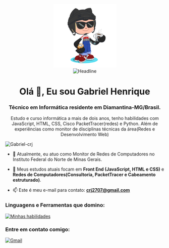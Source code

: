 <div align=center>
    <img src="https://raw.githubusercontent.com/AhmedFathyDev/AhmedFathyDev/main/GitHub.png" alt="GitHub Octocat Drinking a Cup of Coffee" height="200">
</div>
<div align=center>
    <img src="https://readme-typing-svg.herokuapp.com?color=%236FDA44&size=32&center=true&vCenter=true&width=600&height=50&lines=Front-End+Engineer;Técnico+em+Informática;" alt="Headline" />
</div>

<h1 align="center">Olá 👋, Eu sou Gabriel Henrique</h1>
<h3 align="center">Técnico em Informática residente em Diamantina-MG/Brasil.</h3>
<p align="center">Estudo e curso informática a mais de dois anos, tenho habilidades com JavaScript, HTML, CSS, Cisco PacketTracer(redes) e Python. Além de experiências como monitor de disciplinas técnicas da área(Redes e Desenvolvimento Web)</p>

<p align="left"> <img src="https://komarev.com/ghpvc/?username=Gabriel-crj&label=Visualizações%20no%20perfil&color=0e75b6&style=flat" alt="Gabriel-crj" /> </p>



- 🔭 Atualmente, eu atuo como Monitor de Redes de Computadores no Instituto Federal do Norte de Minas Gerais.

- 🌱 Meus estudos atuais focam em **Front End (JavaScript, HTML e CSS)** e **Redes de Computadores(Consultoria, PacketTracer e Cabeamento estruturado)**.

- 📫 Este é meu e-mail para contato: **crj2707@gmail.com**


<h3 align="left">Linguagens e Ferramentas que domino:</h3>

[![Minhas habilidades](https://skillicons.dev/icons?i=js,html,css,python)]()




<h3 align="left">Entre em contato comigo:</h3>


[![Gmail](https://skillicons.dev/icons?i=gmail)](mailto:crj2707@gmail.com)
